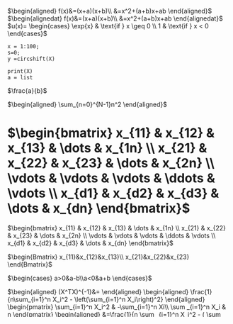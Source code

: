    $\begin{aligned}
      f(x)&=(x+a)(x+b)\\
          &=x^2+(a+b)x+ab
   \end{aligned}$
   $\begin{alignedat}
          f(x)&=(x+a)(x+b)\\
              &=x^2+(a+b)x+ab
   \end{alignedat}$
   $u(x)=
   \begin{cases}
      \exp{x} & \text{if } x \geq 0 \\
   1       & \text{if } x < 0   
   \end{cases}$
```{matlab}
x = 1:100;
s=0;
y =circshift(X)
```
```{python}
print(X)
a = list
```
$\frac{a}{b}$

$\begin{aligned}
   \sum_{n=0}^{N-1}n^2
\end{aligned}$



$\begin{bmatrix}
    x_{11}       & x_{12} & x_{13} & \dots & x_{1n} \\
    x_{21}       & x_{22} & x_{23} & \dots & x_{2n} \\
    \vdots & \vdots & \vdots & \ddots & \vdots  \\
    x_{d1}       & x_{d2} & x_{d3} & \dots & x_{dn}
\end{bmatrix}$
=
$\begin{bmatrix}
    x_{11} & x_{12} & x_{13} & \dots  & x_{1n} \\
    x_{21} & x_{22} & x_{23} & \dots  & x_{2n} \\
    \vdots & \vdots & \vdots & \ddots & \vdots \\
    x_{d1} & x_{d2} & x_{d3} & \dots  & x_{dn}
\end{bmatrix}$

$\begin{Bmatrix}
   x_{11}&x_{12}&x_{13}\\
   x_{21}&x_{22}&x_{23}
\end{Bmatrix}$  

$\begin{cases}
   a>0&a-b\\a<0&a+b
\end{cases}$  

$\begin{aligned}
   (X^TX)^{-1}&=
   \end{aligned}
   \begin{aligned}
   \frac{1}{n\sum_{i=1}^n X_i^2 - \left(\sum_{i=1}^n X_i\right)^2}
\end{aligned} 
\begin{pmatrix}
\sum_{i=1}^n X_i^2 & -\sum_{i=1}^n Xi\\
  \sum _{i=1}^n X_i & n
\end{pmatrix}
\begin{aligned}
&=\frac{1}{n \sum _{i=1}^n X_i^2 - ( \sum X_i)^2} 
\left[n \sum_{i=1}^n X_i^2 - \left( \sum _{i=1} ^n X_i\right)^2\right]
\\
 &=1\end{aligned}$
 $\mathscr{R}$




